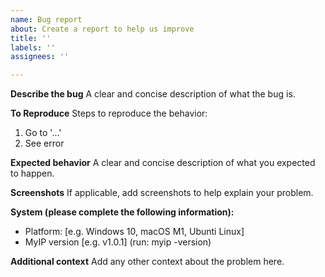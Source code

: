 ```yaml
---
name: Bug report
about: Create a report to help us improve
title: ''
labels: ''
assignees: ''

---
```


**Describe the bug**
A clear and concise description of what the bug is.

**To Reproduce**
Steps to reproduce the behavior:
1. Go to '...'
2. See error

**Expected behavior**
A clear and concise description of what you expected to happen.

**Screenshots**
If applicable, add screenshots to help explain your problem.

**System (please complete the following information):**
 - Platform: [e.g. Windows 10, macOS M1, Ubunti Linux]
 - MyIP version [e.g. v1.0.1] (run: myip -version)

**Additional context**
Add any other context about the problem here.
